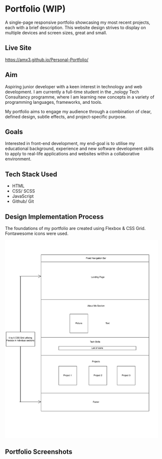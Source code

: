 # Portfolio (WIP)

A single-page responsive portfolio showcasing my most recent projects, each with a brief description. This website design strives to display on multiple devices and screen sizes, great and small.

## Live Site

https://amx3.github.io/Personal-Portfolio/

## Aim

Aspiring junior developer with a keen interest in technology and web development. I am currently a full-time student in the \_nology Tech Consultancy programme, where I am learning new concepts in a variety of programming languages, frameworks, and tools.

My portfolio aims to engage my audience through a combination of clear, defined design, subtle effects, and project-specific purpose.

## Goals

Interested in front-end development, my end-goal is to utilise my educational background, experience and new software development skills to apply to real-life applications and websites within a collaborative environment.

## Tech Stack Used

-   HTML
-   CSS/ SCSS
-   JavaScript
-   Github/ Git

## Design Implementation Process

The foundations of my portfolio are created using Flexbox & CSS Grid. Fontawesome icons were used.

![image](Images/FinalDesign.jpg)

## Portfolio Screenshots
